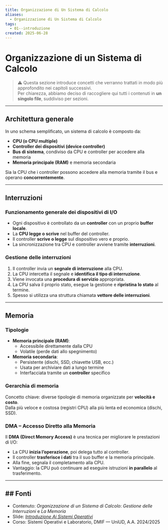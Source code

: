```yaml
---
title: Organizzazione di Un Sistema di Calcolo
aliases:
  - Organizzazione di Un Sistema di Calcolo
tags:
  - 01--introduzione
created: 2025-06-28
---
```

# Organizzazione di un Sistema di Calcolo

> ⚠️ Questa sezione introduce concetti che verranno trattati in modo più approfondito nei capitoli successivi.  
> Per chiarezza, abbiamo deciso di raccogliere qui tutti i contenuti in **un singolo file**, suddiviso per sezioni.

---

## Architettura generale

In uno schema semplificato, un sistema di calcolo è composto da:

- **CPU (o CPU multiple)**
- **Controller dei dispositivi (device controller)**
- **Bus di sistema**, condiviso da CPU e controller per accedere alla memoria
- **Memoria principale (RAM)** e memoria secondaria

Sia la CPU che i controller possono accedere alla memoria tramite il bus e operano **concorrentemente**.

---

## Interruzioni

### Funzionamento generale dei dispositivi di I/O

- Ogni dispositivo è controllato da un **controller** con un proprio **buffer locale**.
- La **CPU legge o scrive** nel buffer del controller.
- Il controller **scrive o legge** sul dispositivo vero e proprio.
- La sincronizzazione tra CPU e controller avviene tramite **interruzioni**.

### Gestione delle interruzioni

1. Il controller invia un **segnale di interruzione** alla CPU.
2. La CPU intercetta il segnale e **identifica il tipo di interruzione**.
3. Viene invocata una **procedura di servizio** appropriata.
4. La CPU salva il proprio stato, esegue la gestione e **ripristina lo stato** al termine.
5. Spesso si utilizza una struttura chiamata **vettore delle interruzioni**.

---

## Memoria

### Tipologie

- **Memoria principale (RAM)**:
  - Accessibile direttamente dalla CPU
  - Volatile (perde dati allo spegnimento)
- **Memoria secondaria**:
  - Persistente (dischi, SSD, chiavette USB, ecc.)
  - Usata per archiviare dati a lungo termine
  - Interfacciata tramite un **controller** specifico

### Gerarchia di memoria

Concetto chiave: diverse tipologie di memoria organizzate per **velocità e costo**.  
Dalla più veloce e costosa (registri CPU) alla più lenta ed economica (dischi, SSD).

### DMA – Accesso Diretto alla Memoria

Il **DMA (Direct Memory Access)** è una tecnica per migliorare le prestazioni di I/O:

- La CPU **inizia l’operazione**, poi delega tutto al controller.
- Il controller **trasferisce i dati** tra il suo buffer e la memoria principale.
- Alla fine, segnala il completamento alla CPU.
- Vantaggio: la CPU può continuare ad eseguire istruzioni **in parallelo** al trasferimento.

---

## ## Fonti

- Contenuto: _Organizzazione di un Sistema di Calcolo_: _Gestione delle Interruzioni_ e _La Memoria_
- Slide: _[Introduzione Ai Sistemi Operativi](https://elearning.uniud.it/moodle/pluginfile.php/849180/mod_page/content/103/hand01.pdf)_
- Corso: Sistemi Operativi e Laboratorio, DMIF — UniUD, A.A. 2024/2025
